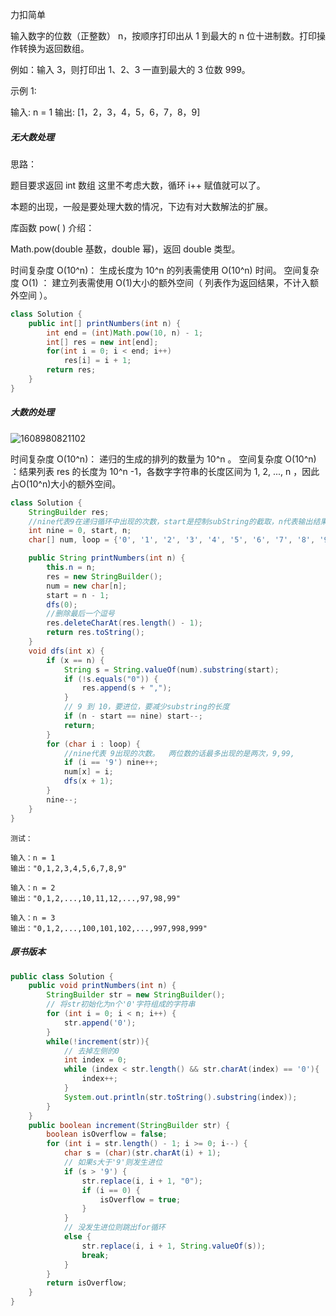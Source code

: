 力扣简单



输入数字的位数（正整数） n，按顺序打印出从 1 到最大的 n 位十进制数。打印操作转换为返回数组。

例如：输入 3，则打印出 1、2、3 一直到最大的 3 位数 999。



示例 1:

输入: n = 1
输出: [1，2，3，4，5，6，7，8，9]





##### 无大数处理


思路：

题目要求返回 int 数组 这里不考虑大数，循环 i++ 赋值就可以了。

本题的出现，一般是要处理大数的情况，下边有对大数解法的扩展。



库函数 pow( ) 介绍：

Math.pow(double 基数，double 幂)，返回 double 类型。



时间复杂度 O(10^n)： 生成长度为 10^n  的列表需使用 O(10^n) 时间。
空间复杂度 O(1) ： 建立列表需使用 O(1)大小的额外空间（ 列表作为返回结果，不计入额外空间 ）。

````java
class Solution {
    public int[] printNumbers(int n) {
        int end = (int)Math.pow(10, n) - 1;
        int[] res = new int[end];
        for(int i = 0; i < end; i++)
            res[i] = i + 1;
        return res;
    }
}
````

##### 大数的处理

![1608980821102](F:/项目/Git-md/ZJW-Summary/assets/1608980821102.png)

时间复杂度 O(10^n)： 递归的生成的排列的数量为 10^n 。
空间复杂度 O(10^n) ：结果列表 res 的长度为 10^n  -1，各数字字符串的长度区间为 1, 2, ..., n ，因此占O(10^n)大小的额外空间。


```java
class Solution {
    StringBuilder res;
    //nine代表9在递归循环中出现的次数，start是控制subString的截取，n代表输出结果到几位数
    int nine = 0, start, n;
    char[] num, loop = {'0', '1', '2', '3', '4', '5', '6', '7', '8', '9'};

    public String printNumbers(int n) {
        this.n = n;
        res = new StringBuilder();
        num = new char[n];
        start = n - 1;
        dfs(0);
        //删除最后一个逗号
        res.deleteCharAt(res.length() - 1);
        return res.toString();
    }
    void dfs(int x) {
        if (x == n) {
            String s = String.valueOf(num).substring(start);
            if (!s.equals("0")) {
                res.append(s + ",");
            }
            // 9 到 10，要进位，要减少substring的长度
            if (n - start == nine) start--;
            return;
        }
        for (char i : loop) {
            //nine代表 9出现的次数。  两位数的话最多出现的是两次，9,99,
            if (i == '9') nine++;
            num[x] = i;
            dfs(x + 1);
        }
        nine--;
    }
}
```

````
测试：

输入：n = 1
输出："0,1,2,3,4,5,6,7,8,9"

输入：n = 2
输出："0,1,2,...,10,11,12,...,97,98,99"

输入：n = 3
输出："0,1,2,...,100,101,102,...,997,998,999"
````



##### 原书版本

````java
public class Solution {
    public void printNumbers(int n) {
        StringBuilder str = new StringBuilder();
        // 将str初始化为n个'0'字符组成的字符串
        for (int i = 0; i < n; i++) {
            str.append('0');
        }
        while(!increment(str)){
            // 去掉左侧的0
            int index = 0;
            while (index < str.length() && str.charAt(index) == '0'){
                index++;
            }
            System.out.println(str.toString().substring(index));
        }
    }
    public boolean increment(StringBuilder str) {
        boolean isOverflow = false;
        for (int i = str.length() - 1; i >= 0; i--) {
            char s = (char)(str.charAt(i) + 1);
            // 如果s大于'9'则发生进位
            if (s > '9') {
                str.replace(i, i + 1, "0");
                if (i == 0) {
                    isOverflow = true;
                }
            }
            // 没发生进位则跳出for循环
            else {
                str.replace(i, i + 1, String.valueOf(s));
                break;
            }
        }
        return isOverflow;
    }
}
````

